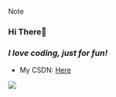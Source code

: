 > [!NOTE]
> ### Hi There👋

### *I love coding, just for fun!*

* My CSDN: [Here](https://blog.csdn.net/weixin_45122104)
<img align="left" src="https://github-readme-stats.vercel.app/api?username=MeowCata&show_icons=true&count_private=false&theme=vue-dark" />
